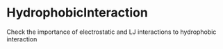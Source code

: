 # HydrophobicInteraction
Check the importance of electrostatic and LJ interactions to hydrophobic interaction
